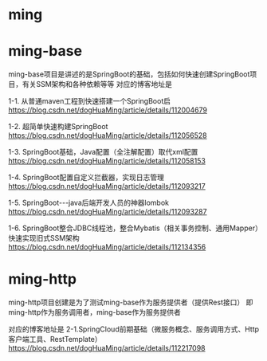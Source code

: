# ming

# ming-base
ming-base项目是讲述的是SpringBoot的基础，包括如何快速创建SpringBoot项目，有关SSM架构和各种依赖等等
对应的博客地址是

1-1. 从普通maven工程到快速搭建一个SpringBoot启
https://blog.csdn.net/dogHuaMing/article/details/112004679

1-2. 超简单快速构建SpringBoot
https://blog.csdn.net/dogHuaMing/article/details/112056528

1-3. SpringBoot基础，Java配置（全注解配置）取代xml配置
https://blog.csdn.net/dogHuaMing/article/details/112058153

1-4. SpringBoot配置自定义拦截器，实现日志管理
https://blog.csdn.net/dogHuaMing/article/details/112093217

1-5. SpringBoot---java后端开发人员的神器lombok
https://blog.csdn.net/dogHuaMing/article/details/112093287

1-6. SpringBoot整合JDBC线程池，整合Mybatis（相关事务控制、通用Mapper）快速实现旧式SSM架构
https://blog.csdn.net/dogHuaMing/article/details/112134356


# ming-http
ming-http项目创建是为了测试ming-base作为服务提供者（提供Rest接口）
即ming-http作为服务调用者，ming-base作为服务提供者



对应的博客地址是
2-1.SpringCloud前期基础（微服务概念、服务调用方式、Http客户端工具、RestTemplate）
https://blog.csdn.net/dogHuaMing/article/details/112217098